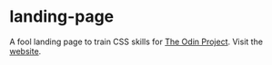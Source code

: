 # landing-page
A fool landing page to train CSS skills for [The Odin Project](https://www.theodinproject.com).
Visit the [website](https://alnah.github.io/landing-page/).
